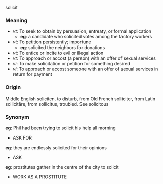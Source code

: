 solicit
### Meaning
+ _vt_: To seek to obtain by persuasion, entreaty, or formal application
    + __eg__: a candidate who solicited votes among the factory workers
+ _vt_: To petition persistently; importune
    + __eg__: solicited the neighbors for donations
+ _vt_: To entice or incite to evil or illegal action
+ _vt_: To approach or accost (a person) with an offer of sexual services
+ _vi_: To make solicitation or petition for something desired
+ _vi_: To approach or accost someone with an offer of sexual services in return for payment

### Origin

Middle English soliciten, to disturb, from Old French solliciter, from Latin sollicitāre, from sollicitus, troubled. See solicitous

### Synonym

__eg__: Phil had been trying to solicit his help all morning

+ ASK FOR

__eg__: they are endlessly solicited for their opinions

+ ASK

__eg__: prostitutes gather in the centre of the city to solicit

+ WORK AS A PROSTITUTE


